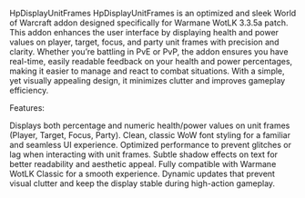 HpDisplayUnitFrames
HpDisplayUnitFrames is an optimized and sleek World of Warcraft addon designed specifically for Warmane WotLK 3.3.5a patch. This addon enhances the user interface by displaying health and power values on player, target, focus, and party unit frames with precision and clarity. Whether you’re battling in PvE or PvP, the addon ensures you have real-time, easily readable feedback on your health and power percentages, making it easier to manage and react to combat situations. With a simple, yet visually appealing design, it minimizes clutter and improves gameplay efficiency.

Features:

Displays both percentage and numeric health/power values on unit frames (Player, Target, Focus, Party).
Clean, classic WoW font styling for a familiar and seamless UI experience.
Optimized performance to prevent glitches or lag when interacting with unit frames.
Subtle shadow effects on text for better readability and aesthetic appeal.
Fully compatible with Warmane WotLK Classic for a smooth experience.
Dynamic updates that prevent visual clutter and keep the display stable during high-action gameplay.
